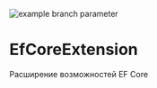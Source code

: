 ![example branch parameter](https://github.com/HighTechnologiesCenter/EfCoreExtension/blob/main/.github/workflows/build-test.yml/badge.svg?branch=main)
# EfCoreExtension
Расширение возможностей EF Core
